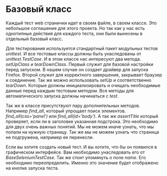 Базовый класс
=============

Каждый тест web странички идет в своем файле, в своем классе. Это небольшое соглашение для этого проекта.
Но так как у нас есть однотипные действия для каждого теста, они были вынесены в отдельный базовый класс.

Для тестирования используется стандартный пакет модульных тестов *unittest*.
И все тестовые классы должны быть унаследованы от *unittest.TestCase*.
И в этом классе нас интересуют два метода. *setUpClass* и *tearDownClass*.
Первый служит для базовой настройки перед запуском. В нашем случае он создает драйвер для запуска Firefox.
Второй служит для корректного завершения, закрывает браузер и соединение.
Так же можно использовать *setUp* и соответственно *tearDown*.
Которые должны инициализировать и очищать необходимые данные перед каждым тестовым методом.
Все методы для автоматического запуска должны начинаться с *test*.

Так же в классе присутствуют пару дополнительных методов. Например *find_all*, который упрощает поиск элементов.
*find_all(css='panel')* или *find_all(id='body')*. А так же *assertTitle* который проверяет, если ли в заголовке указанная подстрока.
Это необходимо для двух очень важных понятий. Мы не можем иначе узнать, что мы попали на нужную страницу.
Так же мы не можем узнать что страница не подгружена, например ее перенесли.

Если вы хотите создать новый тест. И вы хотите, что бы он появился в графическом интерфейсе.
Вам необходимо унаследовать его от *BaseSeleniumTestCase*. Так же стоит упомянуть о поле *name*.
Его необходимо переопределить. Именно это значение будет отображено на кнопке запуска теста.
